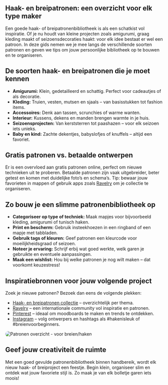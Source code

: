 <article itemscope itemtype="https://schema.org/Article">

  <meta itemprop="headline" content="Haak- en breipatronen: een overzicht voor elk type maker">
  <meta itemprop="description" content="Ontdek de verschillende soorten haak- en breipatronen, van amigurumi tot kledingstukken. Leer hoe je patronen kiest, bewaart en jouw eigen bibliotheek opbouwt.">
  <meta itemprop="image" content="{{store url=''}}media/pages/cms/blog/haakpatronen-bibliotheek.jpg">
  <meta itemprop="author" content="Yarnies">

  <h1 class="MT">Haak- en breipatronen: een overzicht voor elk type maker</h1>

  <p>Een goede haak- of breipatronenbibliotheek is als een schatkist vol inspiratie. Of je nu houdt van kleine projecten zoals amigurumi, graag kleding maakt of seizoensdecoraties haakt: voor elk idee bestaat er wel een patroon. In deze gids nemen we je mee langs de verschillende soorten patronen en geven we tips om jouw persoonlijke bibliotheek op te bouwen en te organiseren.</p>

  <h2>De soorten haak- en breipatronen die je moet kennen</h2>
  <ul class="USP-v L-mt8">
    <li class="USPe i_cm"><strong>Amigurumi:</strong> Klein, gedetailleerd en schattig. Perfect voor cadeautjes of als decoratie.</li>
    <li class="USPe i_cm"><strong>Kleding:</strong> Truien, vesten, mutsen en sjaals – van basisstukken tot fashion items.</li>
    <li class="USPe i_cm"><strong>Accessoires:</strong> Denk aan tassen, scrunchies of warme wanten.</li>
    <li class="USPe i_cm"><strong>Interieur:</strong> Kussens, dekens en manden brengen warmte in je huis.</li>
    <li class="USPe i_cm"><strong>Seizoensprojecten:</strong> Van kerststerren tot paashazen – voor elk seizoen iets unieks.</li>
    <li class="USPe i_cm"><strong>Baby en kind:</strong> Zachte dekentjes, babyslofjes of knuffels – altijd een favoriet.</li>
  </ul>

  <h2>Gratis patronen vs. betaalde ontwerpen</h2>
  <p>Er is een overvloed aan gratis patronen online, perfect om nieuwe technieken uit te proberen. Betaalde patronen zijn vaak uitgebreider, beter getest en komen met duidelijke foto’s en schema’s. Tip: bewaar jouw favorieten in mappen of gebruik apps zoals <a target="_blank" href="https://www.ravelry.com/shops/yarnies---breiwebshopnl">Ravelry</a> om je collectie te organiseren.</p>

  <h2>Zo bouw je een slimme patronenbibliotheek op</h2>
  <ul class="USP-v L-mt8">
    <li class="USPe i_clc"><strong>Categoriseer op type of techniek:</strong> Maak mapjes voor bijvoorbeeld kleding, amigurumi of tunisch haken.</li>
    <li class="USPe i_clc"><strong>Print en bescherm:</strong> Gebruik insteekhoezen in een ringband of een mapje met tabbladen.</li>
    <li class="USPe i_clc"><strong>Gebruik tags of kleuren:</strong> Geef patronen een kleurcode voor moeilijkheidsgraad of seizoen.</li>
    <li class="USPe i_clc"><strong>Noteer je ervaring:</strong> Schrijf erbij wat goed werkte, welk garen je gebruikte en eventuele aanpassingen.</li>
    <li class="USPe i_clc"><strong>Maak een wishlist:</strong> Hou bij welke patronen je nog wilt maken – dat voorkomt keuzestress!</li>
  </ul>

  <h2>Inspiratiebronnen voor jouw volgende project</h2>
  <p>Zoek je nieuwe patronen? Bezoek dan eens de volgende plekken:</p>
  <ul class="USP-v">
    <li class="USPe i_cm"><a href="https://www.breiwebshop.nl/patronen/">Haak- en breipatronen collectie</a> – overzichtelijk per thema.</li>
    <li class="USPe i_cm"><a target="_blank" href="https://www.ravelry.com/shops/yarnies---breiwebshopnl">Ravelry</a> – een internationale community vol inspiratie en patronen.</li>
    <li class="USPe i_cm"><a target="_blank" href="pinterest.com/yarnies_nl/">Pinterest</a> – ideaal om moodboards te maken en trends te ontdekken.</li>
    <li class="USPe i_cm"><a target="_blank" href="https://www.instagram.com/yarnies_nl">Instagram</a> – volg ontwerpers en hashtags als #hakenisleuk of #breienvoorbeginners.</li>
  </ul>
  
  <img style="border-radius:18px" src="https://www.breiwebshop.nl/media/catalog/category/share/patronen-breien-haken-overzicht.jpg" alt="Patronen overzicht - voor breien/haken">

  <h2>Geef jouw creativiteit de ruimte</h2>
  <p>Met een goed gevulde patronenbibliotheek binnen handbereik, wordt elk nieuw haak- of breiproject een feestje. Begin klein, organiseer slim en ontdek wat jouw favoriete stijl is. Zo maak je van elk bolletje garen iets moois!</p>
</article>
